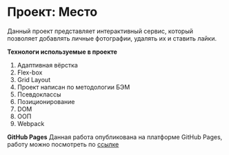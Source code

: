 # Проект: Место
Данный проект представляет интерактивный сервис, который позволяет добавлять личные фотографии, удалять их и ставить лайки.


**Технологи используемые в проекте**

1. Адаптивная вёрстка
2. Flex-box
3. Grid Layout
4. Проект написан по методологии БЭМ
5. Псевдоклассы
6. Позиционирование
7. DOM
8. ООП
9. Webpack

**GitHub Pages**
Данная работа опубликована на платформе GitHub Pages, работу можно посмотреть по [ссылке](https://soulaction.github.io/mesto/)
